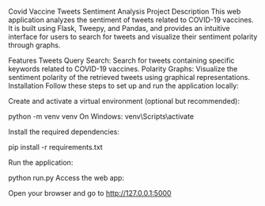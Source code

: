 <!-- ghadionkar18@gmail.com Onkar Ghadigaonkar -->
Covid Vaccine Tweets Sentiment Analysis
Project Description
This web application analyzes the sentiment of tweets related to COVID-19 vaccines. It is built using Flask, Tweepy, and Pandas, and provides an intuitive interface for users to search for tweets and visualize their sentiment polarity through graphs.

Features
Tweets Query Search: Search for tweets containing specific keywords related to COVID-19 vaccines.
Polarity Graphs: Visualize the sentiment polarity of the retrieved tweets using graphical representations.
Installation
Follow these steps to set up and run the application locally:

Create and activate a virtual environment (optional but recommended):


python -m venv venv
On Windows: venv\Scripts\activate

Install the required dependencies:

pip install -r requirements.txt


Run the application:

python run.py
Access the web app:

Open your browser and go to http://127.0.0.1:5000